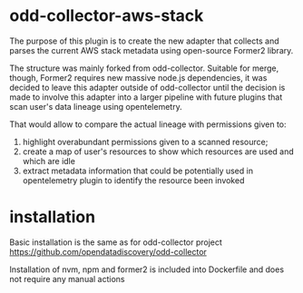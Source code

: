 # odd-collector-aws-stack

The purpose of this plugin is to create the new adapter that collects and parses the current AWS stack metadata using open-source Former2 library. 

The structure was mainly forked from odd-collector. Suitable for merge, though, Former2 requires new massive node.js dependencies, it was decided to leave this adapter outside of odd-collector until the decision is made to involve this adapter into a larger pipeline with future plugins that scan user's data lineage using opentelemetry. 

That would allow to compare the actual lineage with permissions given to:

1. highlight overabundant permissions given to a scanned resource;
2. create a map of user's resources to show which resources are used and which are idle
3. extract metadata information that could be potentially used in opentelemetry plugin to identify the resource been invoked

# installation

Basic installation is the same as for odd-collector project https://github.com/opendatadiscovery/odd-collector 

Installation of nvm, npm and former2 is included into Dockerfile and does not require any manual actions